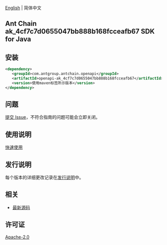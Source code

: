 [English](README.md) | 简体中文

## Ant Chain ak_4cf7c7d0655047bb888b168fcceafb67 SDK for Java

## 安装

```xml
<dependency>
   <groupId>com.antgroup.antchain.openapi</groupId>
   <artifactId>openapi-ak_4cf7c7d0655047bb888b168fcceafb67</artifactId>
   <version>使用maven标签所示版本</version>
</dependency>
```

## 问题

[提交 Issue](https://github.com/alipay/antchain-openapi-prod-sdk/issues/new)，不符合指南的问题可能会立即关闭。

## 使用说明

[快速使用](https://github.com/alipay/antchain-openapi-prod-sdk)

## 发行说明

每个版本的详细更改记录在[发行说明](./ChangeLog.txt)中。

## 相关

- [最新源码](https://github.com/alipay/antchain-openapi-prod-sdk/)

## 许可证

[Apache-2.0](http://www.apache.org/licenses/LICENSE-2.0)
